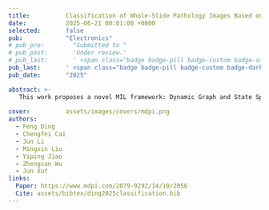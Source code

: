 ```yaml
---
title:          Classification of Whole-Slide Pathology Images Based on State Space Models and Graph Neural Networks
date:           2025-06-21 00:01:00 +0800
selected:       false
pub:            "Electronics"
# pub_pre:        "Submitted to "
# pub_post:       'Under review.'
# pub_last:       ' <span class="badge badge-pill badge-custom badge-success">Spotlight</span>'
pub_last:       ' <span class="badge badge-pill badge-custom badge-dark">Journal</span>'
pub_date:       "2025"

abstract: >-
   This work proposes a novel MIL framework: Dynamic Graph and State Space Model-Based MIL (DG-SSM-MIL). DG-SSM-MIL combines graph neural networks and selective state space models, leveraging the former’s ability to extract local and spatial features and the latter’s advantage in comprehensively understanding long-sequence instances. This enhances the model’s performance in diverse instance classification, improves its capability to handle long-sequence data, and increases the precision and scalability of feature fusion. We propose the Dynamic Graph and State Space Model (DynGraph-SSM) module, which aggregates local and spatial information of image patches through directed graphs and learns global feature representations using the Mamba model.
  
cover:          assets/images/covers/mdpi.png
authors: 
  - Feng Ding
  - Chengfei Cai
  - Jun Li
  - Mingxin Liu
  - Yiping Jiao
  - Zhengcan Wu
  - Jun Xu†
links:
  Paper: https://www.mdpi.com/2079-9292/14/10/2056
  Cite: assets/bibtex/ding2025classification.bib
---
```

